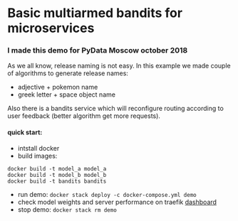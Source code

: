 # Basic multiarmed bandits for microservices
### I made this demo for PyData Moscow october 2018
As we all know, release naming is not easy.
In this example we made couple of algorithms to generate release names:
- adjective + pokemon name
- greek letter + space object name

Also there is a bandits service which will reconfigure routing according 
to user feedback (better algorithm get more requests).

#### quick start:

- intstall docker
- build images:
```
docker build -t model_a model_a
docker build -t model_b model_b
docker build -t bandits bandits
```
- run demo: `docker stack deploy -c docker-compose.yml demo`
- check model weights and server performance on traefik [dashboard](http://localhost:8080/dashboard/)
- stop demo: `docker stack rm demo`
